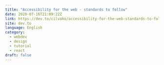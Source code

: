 ```yaml
---
title: "Accessibility for the web - standards to follow"
date: 2020-07-16T21:09:22Z
link: https://dev.to/cilvako/accessibility-for-the-web-standards-to-follow-4n2g?utm_medium=RSS&utm_source=news.12bit.vn
site: dev.to
language: English
category:
  - webdev
  - design
  - tutorial
  - react
draft: false
---
```

